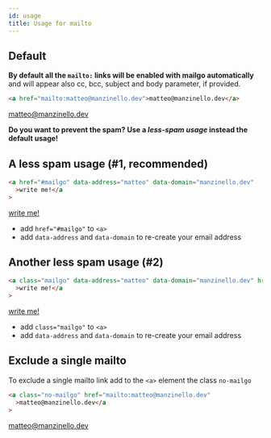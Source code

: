 ```yaml
---
id: usage
title: Usage for mailto
---
```


## Default

**By default all the `mailto:` links will be enabled with mailgo automatically** and will appear also cc, bcc, subject and body parameter, if provided.

```html
<a href="mailto:matteo@manzinello.dev">matteo@manzinello.dev</a>
```

<a href="mailto:matteo@manzinello.dev">matteo@manzinello.dev</a>

**Do you want to prevent the spam? Use a _less-spam usage_ instead the default usage!**

## A less spam usage (#1, recommended)

```html
<a href="#mailgo" data-address="matteo" data-domain="manzinello.dev"
  >write me!</a
>
```

<a href="#mailgo" data-address="matteo" data-domain="manzinello.dev">write me!</a>

- add `href="#mailgo"` to `<a>`
- add `data-address` and `data-domain` to re-create your email address

## Another less spam usage (#2)

```html
<a class="mailgo" data-address="matteo" data-domain="manzinello.dev" href=""
  >write me!</a
>
```

<a class="mailgo" data-address="matteo" data-domain="manzinello.dev" href="">write me!</a>

- add `class="mailgo"` to `<a>`
- add `data-address` and `data-domain` to re-create your email address

## Exclude a single mailto

To exclude a single mailto link add to the `<a>` element the class `no-mailgo`

```html
<a class="no-mailgo" href="mailto:matteo@manzinello.dev"
  >matteo@manzinello.dev</a
>
```

<a class="no-mailgo" href="mailto:matteo@manzinello.dev">matteo@manzinello.dev</a>
